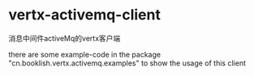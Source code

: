 # vertx-activemq-client
消息中间件activeMq的vertx客户端<br>

there are some example-code in the package "cn.booklish.vertx.activemq.examples" to show the usage of this client
